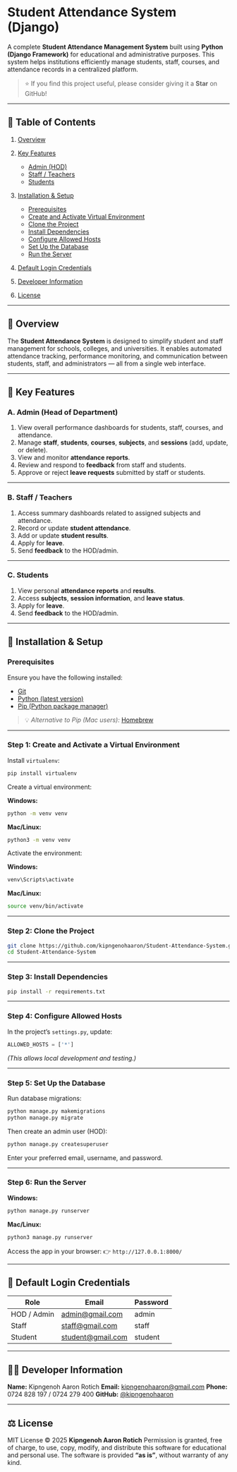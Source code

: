 
# **Student Attendance System (Django)**

A complete **Student Attendance Management System** built using **Python (Django Framework)** for educational and administrative purposes.
This system helps institutions efficiently manage students, staff, courses, and attendance records in a centralized platform.

> ⭐ If you find this project useful, please consider giving it a **Star** on GitHub!

---

## 📑 **Table of Contents**

1. [Overview](#-overview)
2. [Key Features](#-key-features)

   * [Admin (HOD)](#a-admin-head-of-department)
   * [Staff / Teachers](#b-staff--teachers)
   * [Students](#c-students)
3. [Installation & Setup](#-installation--setup)

   * [Prerequisites](#prerequisites)
   * [Create and Activate Virtual Environment](#step-1-create-and-activate-a-virtual-environment)
   * [Clone the Project](#step-2-clone-the-project)
   * [Install Dependencies](#step-3-install-dependencies)
   * [Configure Allowed Hosts](#step-4-configure-allowed-hosts)
   * [Set Up the Database](#step-5-set-up-the-database)
   * [Run the Server](#step-6-run-the-server)
4. [Default Login Credentials](#-default-login-credentials)
5. [Developer Information](#-developer-information)
6. [License](#-license)

---

## 📘 **Overview**

The **Student Attendance System** is designed to simplify student and staff management for schools, colleges, and universities.
It enables automated attendance tracking, performance monitoring, and communication between students, staff, and administrators — all from a single web interface.

---

## 🚀 **Key Features**

### **A. Admin (Head of Department)**

1. View overall performance dashboards for students, staff, courses, and attendance.
2. Manage **staff**, **students**, **courses**, **subjects**, and **sessions** (add, update, or delete).
3. View and monitor **attendance reports**.
4. Review and respond to **feedback** from staff and students.
5. Approve or reject **leave requests** submitted by staff or students.

---

### **B. Staff / Teachers**

1. Access summary dashboards related to assigned subjects and attendance.
2. Record or update **student attendance**.
3. Add or update **student results**.
4. Apply for **leave**.
5. Send **feedback** to the HOD/admin.

---

### **C. Students**

1. View personal **attendance reports** and **results**.
2. Access **subjects**, **session information**, and **leave status**.
3. Apply for **leave**.
4. Send **feedback** to the HOD/admin.

---

## 🧰 **Installation & Setup**

### **Prerequisites**

Ensure you have the following installed:

* [Git](https://git-scm.com/)
* [Python (latest version)](https://www.python.org/downloads/)
* [Pip (Python package manager)](https://pip.pypa.io/en/stable/installing/)

> 💡 *Alternative to Pip (Mac users):* [Homebrew](https://brew.sh/)

---

### **Step 1: Create and Activate a Virtual Environment**

Install `virtualenv`:

```bash
pip install virtualenv
```

Create a virtual environment:

**Windows:**

```bash
python -m venv venv
```

**Mac/Linux:**

```bash
python3 -m venv venv
```

Activate the environment:

**Windows:**

```bash
venv\Scripts\activate
```

**Mac/Linux:**

```bash
source venv/bin/activate
```

---

### **Step 2: Clone the Project**

```bash
git clone https://github.com/kipngenohaaron/Student-Attendance-System.git
cd Student-Attendance-System
```

---

### **Step 3: Install Dependencies**

```bash
pip install -r requirements.txt
```

---

### **Step 4: Configure Allowed Hosts**

In the project’s `settings.py`, update:

```python
ALLOWED_HOSTS = ['*']
```

*(This allows local development and testing.)*

---

### **Step 5: Set Up the Database**

Run database migrations:

```bash
python manage.py makemigrations
python manage.py migrate
```

Then create an admin user (HOD):

```bash
python manage.py createsuperuser
```

Enter your preferred email, username, and password.

---

### **Step 6: Run the Server**

**Windows:**

```bash
python manage.py runserver
```

**Mac/Linux:**

```bash
python3 manage.py runserver
```

Access the app in your browser:
👉 `http://127.0.0.1:8000/`

---

## 🔐 **Default Login Credentials**

| Role        | Email                                         | Password |
| ----------- | --------------------------------------------- | -------- |
| HOD / Admin | [admin@gmail.com](mailto:admin@gmail.com)     | admin    |
| Staff       | [staff@gmail.com](mailto:staff@gmail.com)     | staff    |
| Student     | [student@gmail.com](mailto:student@gmail.com) | student  |

---

## 👨‍💻 **Developer Information**

**Name:** Kipngenoh Aaron Rotich
**Email:** [kipngenohaaron@gmail.com](mailto:kipngenohaaron@gmail.com)
**Phone:** 0724 828 197 / 0724 279 400
**GitHub:** [@kipngenohaaron](https://github.com/kipngenohaaron)

---

## ⚖️ **License**

MIT License © 2025 **Kipngenoh Aaron Rotich**
Permission is granted, free of charge, to use, copy, modify, and distribute this software for educational and personal use.
The software is provided **“as is”**, without warranty of any kind.


